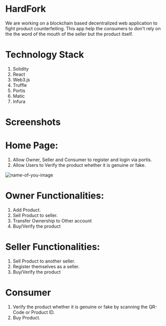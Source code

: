 # HardFork
We are working on a blockchain based decentralized web application to fight product counterfeiting. This app help the consumers to don't rely on the the word of the mouth of the seller but the product itself.

# Technology Stack
  1. Solidity
  2. React
  3. Web3.js
  4. Truffle
  5. Portis
  6. Matic
  7. Infura
  
# Screenshots

# Home Page: 
   1. Allow Owner, Seller and Consumer to register and login via portis.
   2. Allow Users to Verify the product whether it is genuine or fake.

![name-of-you-image](https://github.com/gauharayub/HardFork/blob/main/Demo%20Screenshots/WhatsApp%20Image%202021-02-07%20at%2010.14.48%20AM.jpeg)


# Owner Functionalities:
   1. Add Product.
   2. Sell Product to seller.
   4. Transfer Ownership to Other account
   5. Buy/Verify the product
   
 # Seller Functionalities:
   1. Sell Product to another seller.
   2. Register themselves as a seller.
   3. Buy/Verify the product
   
 # Consumer
   1. Verify the product whether it is genuine or fake by scanning the QR-Code or Product ID.
   2. Buy Product.


